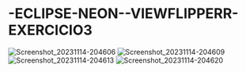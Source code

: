 # -ECLIPSE-NEON--VIEWFLIPPERR-EXERCICIO3
![Screenshot_20231114-204606](https://github.com/finestweber/-ECLIPSE-NEON--VIEWFLIPPERR-EXERCICIO3/assets/94560053/3e05c18d-1d69-40b8-9f25-f445fb411cad)
![Screenshot_20231114-204609](https://github.com/finestweber/-ECLIPSE-NEON--VIEWFLIPPERR-EXERCICIO3/assets/94560053/ddf986db-6ebf-48e7-a929-125ccabd1fad)
![Screenshot_20231114-204613](https://github.com/finestweber/-ECLIPSE-NEON--VIEWFLIPPERR-EXERCICIO3/assets/94560053/c681c157-13d6-43bc-baaa-52b92ee8af84)
![Screenshot_20231114-204620](https://github.com/finestweber/-ECLIPSE-NEON--VIEWFLIPPERR-EXERCICIO3/assets/94560053/9838f2fa-2455-4bb0-9859-598634ff7d19)
